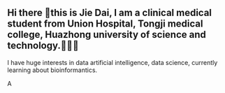 ## Hi there 👋this is Jie Dai, I am a clinical medical student from Union Hospital, Tongji medical college, Huazhong university of science and technology.🏥🏥🏥
I have huge interests in data artificial intelligence, data science, currently learning about bioinformantics.
<!-- I love to join different parties and look into Questions with different angles.
**Goodoweswin/Goodoweswin** is a ✨ _special_ ✨ repository because its `README.md` (this file) appears on your GitHub profile.

Here are some ideas to get you started:

- 🔭 I’m currently working on clinical medicine MD program in China.
- 🌱 I’m currently learning Clinical data analysis and visualizion,I'm ready to move further in this way.
- 👯 I’m looking to collaborate on data visualiztion in R studio 
- 🤔 I’m looking for help with the codes and AI learning about application in medical researches and education.
- 💬 Ask me about cell biology and biochemistry in aging, clinical animal models, and universe of endothelial cells in any field.
- 📫 How to reach me: E-mail me in daijie@hust.edu.cn or daiger870@outlook.com.
- 😄 Pronouns: Jenius(the balance between My Chiese name and English name😎)
- ⚡ Fun fact: Call me by Jenius is totally the meaning and pronounciation.
-->A
